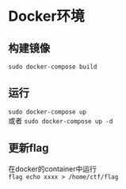 # Docker环境

## 构建镜像
`sudo docker-compose build`

## 运行
`sudo docker-compose up`  
或者
`sudo docker-compose up -d`

## 更新flag
在docker的container中运行  
`flag echo xxxx > /home/ctf/flag`